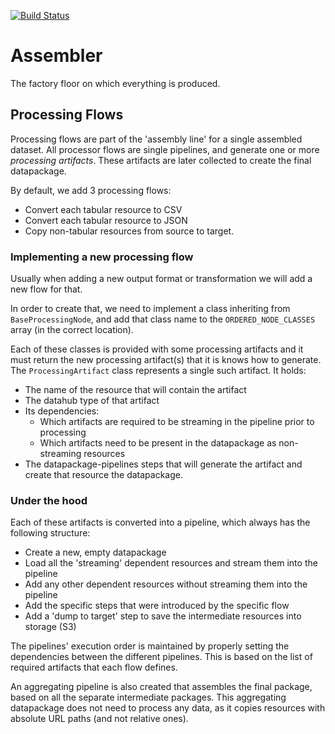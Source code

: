 [![Build Status](https://travis-ci.org/datahq/assembler.svg?branch=master)](https://travis-ci.org/datahq/assembler)

# Assembler

The factory floor on which everything is produced.

## Processing Flows
Processing flows are part of the 'assembly line' for a single assembled dataset.
All processor flows are single pipelines, and generate one or more _processing artifacts_.
These artifacts are later collected to create the final datapackage.

By default, we add 3 processing flows:
- Convert each tabular resource to CSV
- Convert each tabular resource to JSON
- Copy non-tabular resources from source to target.

### Implementing a new processing flow

Usually when adding a new output format or transformation we will add a new flow for that.

In order to create that, we need to implement a class inheriting from `BaseProcessingNode`,
and add that class name to the `ORDERED_NODE_CLASSES` array (in the correct location).

Each of these classes is provided with some processing artifacts and it must return the new
processing artifact(s) that it is knows how to generate.
The `ProcessingArtifact` class represents a single such artifact. It holds:
- The name of the resource that will contain the artifact
- The datahub type of that artifact
- Its dependencies:
  - Which artifacts are required to be streaming in the pipeline prior to processing
  - Which artifacts need to be present in the datapackage as non-streaming resources
- The datapackage-pipelines steps that will generate the artifact and create that resource
  the datapackage.

### Under the hood
Each of these artifacts is converted into a pipeline, which always has the following structure:
  - Create a new, empty datapackage
  - Load all the 'streaming' dependent resources and stream them into the pipeline
  - Add any other dependent resources without streaming them into the pipeline
  - Add the specific steps that were introduced by the specific flow
  - Add a 'dump to target' step to save the intermediate resources into storage (S3)

The pipelines' execution order is maintained by properly setting the dependencies between the
 different pipelines. This is based on the list of required artifacts that each flow
  defines.

An aggregating pipeline is also created that assembles the final package, based on all the
  separate intermediate packages. This aggregating datapackage does not need to process any
  data, as it copies resources with absolute URL paths (and not relative ones).
